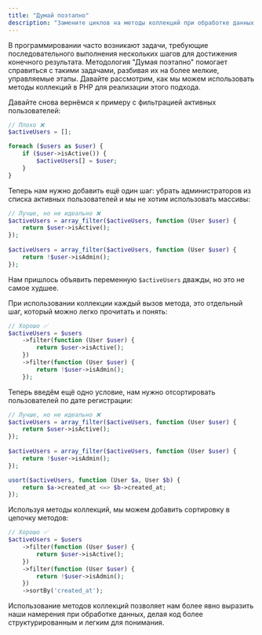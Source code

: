 ```yaml
---
title: "Думай поэтапно"
description: "Замените циклов на методы коллекций при обработке данных."
---
```


В программировании часто возникают задачи, требующие последовательного выполнения нескольких шагов для достижения
конечного результата. Методология "Думая поэтапно" помогает справиться с такими задачами, разбивая их на более мелкие,
управляемые этапы. Давайте рассмотрим, как мы можем использовать методы коллекций в PHP для реализации этого подхода.

Давайте снова вернёмся к примеру с фильтрацией активных пользователей:

```php
// Плохо ❌
$activeUsers = [];

foreach ($users as $user) {
    if ($user->isActive()) {
        $activeUsers[] = $user;
    }
}
```

Теперь нам нужно добавить ещё один шаг: убрать администраторов из списка активных пользователей и мы не хотим
использовать массивы:

```php
// Лучше, но не идеально ❌
$activeUsers = array_filter($activeUsers, function (User $user) {
    return $user->isActive();
});
 
$activeUsers = array_filter($activeUsers, function (User $user) {
    return !$user->isAdmin();
});
```

Нам пришлось объявить переменную `$activeUsers` дважды, но это не самое худшее. 

При использовании коллекции каждый вызов метода, это отдельный шаг, который можно легко прочитать и понять:

```php
// Хорошо ✅
$activeUsers = $users
    ->filter(function (User $user) {
        return $user->isActive();
    })
    ->filter(function (User $user) {
        return !$user->isAdmin();
    });
```


Теперь введём ещё одно условие, нам нужно отсортировать пользователей по дате регистрации:

```php
// Лучше, но не идеально ❌
$activeUsers = array_filter($activeUsers, function (User $user) {
    return $user->isActive();
});
 
$activeUsers = array_filter($activeUsers, function (User $user) {
    return !$user->isAdmin();
});

usort($activeUsers, function (User $a, User $b) {
    return $a->created_at <=> $b->created_at;
});
```

Используя методы коллекций, мы можем добавить сортировку в цепочку методов:

```php
// Хорошо ✅
$activeUsers = $users
    ->filter(function (User $user) {
        return $user->isActive();
    })
    ->filter(function (User $user) {
        return !$user->isAdmin();
    })
    ->sortBy('created_at');
```


Использование методов коллекций позволяет нам более явно выразить наши намерения при обработке данных, делая код более
структурированным и легким для понимания.

